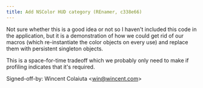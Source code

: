 ```yaml
---
title: Add NSColor HUD category (REnamer, c338e66)
---
```


Not sure whether this is a good idea or not so I haven't included this code in the application, but it is a demonstration of how we could get rid of our macros (which re-instantiate the color objects on every use) and replace them with persistent singleton objects.

This is a space-for-time tradeoff which we probably only need to make if profiling indicates that it's required.

Signed-off-by: Wincent Colaiuta &lt;win@wincent.com&gt;
